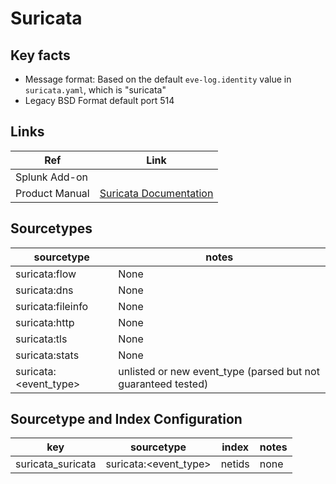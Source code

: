 # Suricata

## Key facts
* Message format: Based on the default `eve-log.identity` value in `suricata.yaml`, which is "suricata"
* Legacy BSD Format default port 514

## Links

| Ref            | Link                                                                                                    |
|----------------|---------------------------------------------------------------------------------------------------------|
| Splunk Add-on  |                                                                                                         |
| Product Manual | [Suricata Documentation](https://docs.suricata.io/)   |


## Sourcetypes

| sourcetype             | notes                                                                                                   |
|------------------------|---------------------------------------------------------------------------------------------------------|
| suricata:flow          | None                                                                                                    |
| suricata:dns           | None                                                                                                    |
| suricata:fileinfo      | None                                                                                                    |
| suricata:http          | None                                                                                                    |
| suricata:tls           | None                                                                                                    |
| suricata:stats         | None                                                                                                    |
| suricata:<event_type\>  | unlisted or new event_type (parsed but not guaranteed tested)                                           |

## Sourcetype and Index Configuration

| key                    | sourcetype            | index          | notes          |
|------------------------|-----------------------|----------------|----------------|
| suricata_suricata      | suricata:<event_type\> | netids         | none           |

